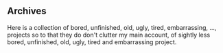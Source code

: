 ## Archives

Here is a collection of bored, unfinished, old, ugly, tired, embarrassing, ..., projects so to that they do don't clutter my main account, of sightly less bored, unfinished, old, ugly, tired and embarrassing project.
